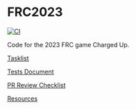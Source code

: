 # FRC2023

[![CI](https://github.com/iron-claw-972/FRC2023/actions/workflows/main.yml/badge.svg)](https://github.com/iron-claw-972/Code-Structure-2023/actions/workflows/main.yml)

Code for the 2023 FRC game Charged Up.

[Tasklist](https://docs.google.com/spreadsheets/d/14krxpwSqguEUfIkupaDmsKSoNNRIpTr3pjiUTLb_nkk/edit?usp=sharing)

[Tests Document](https://docs.google.com/document/d/1kFL95xaIpKRx5C6gqGGUNthKWriSK3rzO9QlUTrvKe4/edit)

[PR Review Checklist](https://docs.google.com/document/d/14ZIhQRlUPK0wl5_AmM80N2D2KJUd6k_7I6isLS89YKU/edit)

[Resources](https://docs.google.com/document/d/1Cr0yUcSwLUfkBVjelHgjrfKERX4JBkMNV69xbBwJ_p0/edit)
